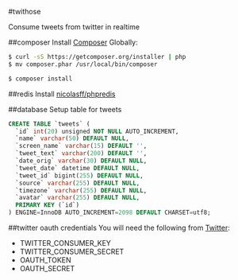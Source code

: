 #twithose

Consume tweets from twitter in realtime

##composer
Install [Composer](https://github.com/composer/composer) Globally:
```sh
$ curl -sS https://getcomposer.org/installer | php
$ mv composer.phar /usr/local/bin/composer
```

```sh 
$ composer install
```

##redis
Install [nicolasff/phpredis](https://github.com/nicolasff/phpredis)


##database
Setup table for tweets
```SQL
CREATE TABLE `tweets` (
  `id` int(20) unsigned NOT NULL AUTO_INCREMENT,
  `name` varchar(50) DEFAULT NULL,
  `screen_name` varchar(15) DEFAULT '',
  `tweet_text` varchar(200) DEFAULT '',
  `date_orig` varchar(30) DEFAULT NULL,
  `tweet_date` datetime DEFAULT NULL,
  `tweet_id` bigint(255) DEFAULT NULL,
  `source` varchar(255) DEFAULT NULL,
  `timezone` varchar(255) DEFAULT NULL,
  `avatar` varchar(255) DEFAULT NULL,
  PRIMARY KEY (`id`)
) ENGINE=InnoDB AUTO_INCREMENT=2098 DEFAULT CHARSET=utf8;
```

##twitter oauth credentials
You will need the following from [Twitter](https://dev.twitter.com):
* TWITTER_CONSUMER_KEY
* TWITTER_CONSUMER_SECRET
* OAUTH_TOKEN
* OAUTH_SECRET
